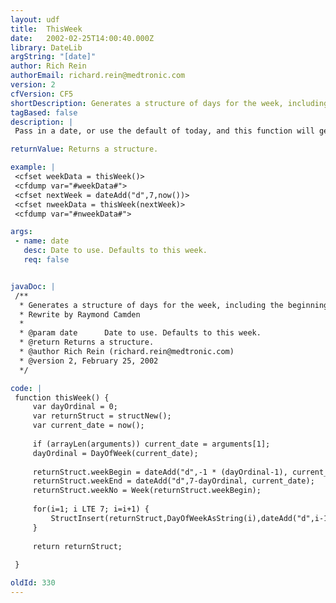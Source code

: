 ```yaml
---
layout: udf
title:  ThisWeek
date:   2002-02-25T14:00:40.000Z
library: DateLib
argString: "[date]"
author: Rich Rein
authorEmail: richard.rein@medtronic.com
version: 2
cfVersion: CF5
shortDescription: Generates a structure of days for the week, including the beginning and end of the week.
tagBased: false
description: |
 Pass in a date, or use the default of today, and this function will generate a structure containing a set of keys relevant to the week. Keys include: weekBegin, weekEnd, weekNo (week number of the year), Sunday, Monday, etc.

returnValue: Returns a structure.

example: |
 <cfset weekData = thisWeek()>
 <cfdump var="#weekData#">
 <cfset nextWeek = dateAdd("d",7,now())>
 <cfset nweekData = thisWeek(nextWeek)>
 <cfdump var="#nweekData#">

args:
 - name: date
   desc: Date to use. Defaults to this week.
   req: false


javaDoc: |
 /**
  * Generates a structure of days for the week, including the beginning and end of the week.
  * Rewrite by Raymond Camden
  * 
  * @param date      Date to use. Defaults to this week. 
  * @return Returns a structure. 
  * @author Rich Rein (richard.rein@medtronic.com) 
  * @version 2, February 25, 2002 
  */

code: |
 function thisWeek() {
     var dayOrdinal = 0;
     var returnStruct = structNew();
     var current_date = now();
     
     if (arrayLen(arguments)) current_date = arguments[1];
     dayOrdinal = DayOfWeek(current_date);
     
     returnStruct.weekBegin = dateAdd("d",-1 * (dayOrdinal-1), current_date);
     returnStruct.weekEnd = dateAdd("d",7-dayOrdinal, current_date);
     returnStruct.weekNo = Week(returnStruct.weekBegin);
     
     for(i=1; i LTE 7; i=i+1) {
         StructInsert(returnStruct,DayOfWeekAsString(i),dateAdd("d",i-1,returnStruct.weekBegin));
     }
     
     return returnStruct;
 
 }

oldId: 330
---
```


